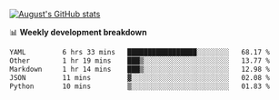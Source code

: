 
[![August's GitHub stats](https://github-readme-stats.vercel.app/api?username=zou-weidong&show_icons=true&theme=radical)](https://github.com/zou-weidong)


📊 **Weekly development breakdown**
<!--START_SECTION:waka-->

```txt
YAML         6 hrs 33 mins   █████████████████░░░░░░░░   68.17 %
Other        1 hr 19 mins    ███▒░░░░░░░░░░░░░░░░░░░░░   13.77 %
Markdown     1 hr 14 mins    ███▒░░░░░░░░░░░░░░░░░░░░░   12.98 %
JSON         11 mins         ▓░░░░░░░░░░░░░░░░░░░░░░░░   02.08 %
Python       10 mins         ▒░░░░░░░░░░░░░░░░░░░░░░░░   01.83 %
```

<!--END_SECTION:waka-->
